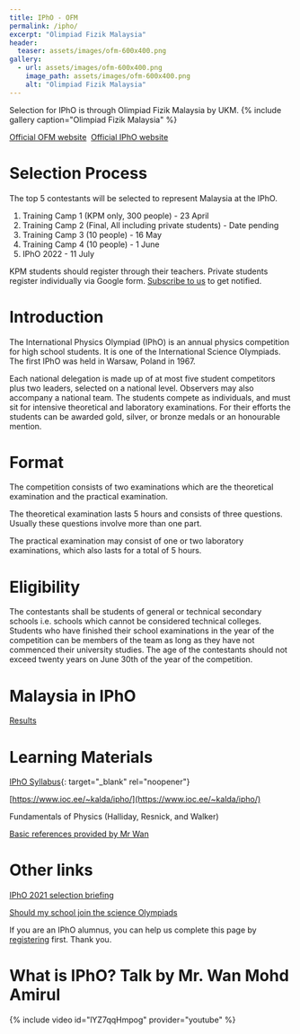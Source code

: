 ```yaml
---
title: IPhO - OFM
permalink: /ipho/
excerpt: "Olimpiad Fizik Malaysia"
header:
  teaser: assets/images/ofm-600x400.png
gallery:
  - url: assets/images/ofm-600x400.png
    image_path: assets/images/ofm-600x400.png
    alt: "Olimpiad Fizik Malaysia"
---
```


Selection for IPhO is through Olimpiad Fizik Malaysia by UKM.
{% include gallery caption="Olimpiad Fizik Malaysia" %}

<!-- [Register now!](https://forms.gle/bzLDxHdGN83L8JiX7){:target="_blank"} -->

[Official OFM website](http://www.ukm.my/ipho/)&nbsp;&nbsp;[Official IPhO website](https://www.ipho-new.org/)

# Selection Process

The top 5 contestants will be selected to represent Malaysia at the IPhO.

1. Training Camp 1 (KPM only, 300 people) - 23 April
2. Training Camp 2 (Final, All including private students) - Date pending
3. Training Camp 3 (10 people) - 16 May
4. Training Camp 4 (10 people) - 1 June
4. IPhO 2022 - 11 July

KPM students should register through their teachers. Private students register individually via Google form. [Subscribe to us](/subscribe) to get notified.

# Introduction

The International Physics Olympiad (IPhO) is an annual physics competition for high school students. It is one of the International Science Olympiads. The first IPhO was held in Warsaw, Poland in 1967.

Each national delegation is made up of at most five student competitors plus two leaders, selected on a national level. Observers may also accompany a national team. The students compete as individuals, and must sit for intensive theoretical and laboratory examinations. For their efforts the students can be awarded gold, silver, or bronze medals or an honourable mention.

# Format

The competition consists of two examinations which are the theoretical examination and the practical examination.

The theoretical examination lasts 5 hours and consists of three questions. Usually these questions involve more than one part.

The practical examination may consist of one or two laboratory examinations, which also lasts for a total of 5 hours.

# Eligibility

The contestants shall be students of general or technical secondary schools i.e. schools which cannot be considered technical colleges. Students who have finished their school examinations in the year of the competition can be members of the team as long as they have not commenced their university studies. The age of the contestants should not exceed twenty years on June 30th of the year of the competition.

# Malaysia in IPhO
[Results](http://www.ukm.my/ipho/participate.htm)

# Learning Materials

[IPhO Syllabus](https://www.ipho2021.lt/uplfiles/2015-12-06%20%20Syllabus%20of%20IPhO_1.pdf){: target="_blank" rel="noopener"}

[https://www.ioc.ee/~kalda/ipho/](https://www.ioc.ee/~kalda/ipho/)

Fundamentals of Physics (Halliday, Resnick, and Walker)

[Basic references provided by Mr Wan](https://drive.google.com/drive/folders/1qATZt4_7ykTgDVnEC-wtYVj9PnpVlFTk?usp=sharing)

# Other links

[IPhO 2021 selection briefing](https://drive.google.com/file/d/1l4H2U54rJDmMfbFBknRfWUu-oCD2v-2F/view?usp=sharing)

[Should my school join the science Olympiads](https://drive.google.com/file/d/1wvzAA0HgULUXbfdxOhydeO7jUx8Pf_UB/view?usp=sharing)

If you are an IPhO alumnus, you can help us complete this page by [registering](/alumni) first. Thank you.

# What is IPhO? Talk by Mr. Wan Mohd Amirul
{% include video id="lYZ7qqHmpog" provider="youtube" %}
